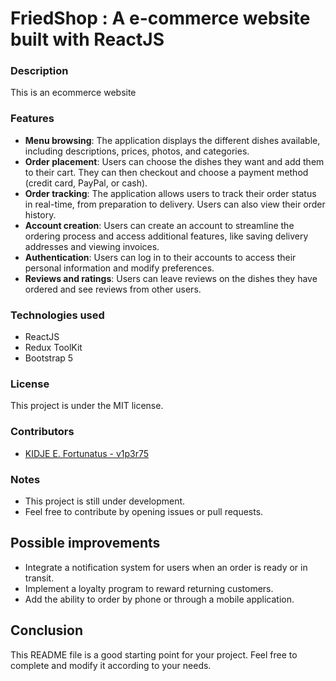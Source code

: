 # FriedShop : A e-commerce website built with ReactJS

### Description
This is an ecommerce website 

### Features

* **Menu browsing**: The application displays the different dishes available, including descriptions, prices, photos, and categories.
* **Order placement**: Users can choose the dishes they want and add them to their cart. They can then checkout and choose a payment method (credit card, PayPal, or cash).
* **Order tracking**: The application allows users to track their order status in real-time, from preparation to delivery. Users can also view their order history.
* **Account creation**: Users can create an account to streamline the ordering process and access additional features, like saving delivery addresses and viewing invoices.
* **Authentication**: Users can log in to their accounts to access their personal information and modify preferences.
* **Reviews and ratings**: Users can leave reviews on the dishes they have ordered and see reviews from other users.

### Technologies used

* ReactJS
* Redux ToolKit
* Bootstrap 5

### License

This project is under the MIT license.

### Contributors

- [KIDJE E. Fortunatus - v1p3r75](https://github.com/v1p3r75)


### Notes

* This project is still under development.
* Feel free to contribute by opening issues or pull requests.


## Possible improvements

* Integrate a notification system for users when an order is ready or in transit.
* Implement a loyalty program to reward returning customers.
* Add the ability to order by phone or through a mobile application.

## Conclusion

This README file is a good starting point for your project. Feel free to complete and modify it according to your needs.